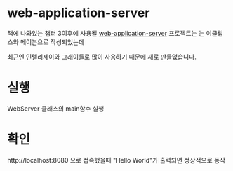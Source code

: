 # web-application-server

책에 나와있는 챕터 3이후에 사용될 [web-application-server](https://github.com/slipp/web-application-server)
프로젝트는 는 이클립스와 메이븐으로 작성되었는데

최근엔 인텔리제이와 그래이들로 많이 사용하기 때문에 새로 만들었습니다.


# 실행
WebServer 클래스의 main함수 실행

# 확인
http://localhost:8080 으로 접속했을때 "Hello World"가 출력되면 정상적으로 동작
